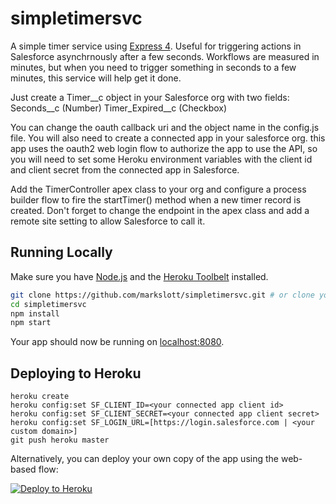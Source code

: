 # simpletimersvc

A simple timer service using [Express 4](http://expressjs.com/). Useful for triggering actions in Salesforce asynchrnously
after a few seconds. Workflows are measured in minutes, but when you need to trigger something in seconds to a few minutes,
this service will help get it done.

Just create a Timer__c object in your Salesforce org with two fields:
Seconds__c (Number)
Timer_Expired__c (Checkbox)

You can change the oauth callback uri and the object name in the config.js file.
You will also need to create a connected app in your salesforce org. this app uses the oauth2 web login flow to authorize the app to use the API, so you will need to set some Heroku environment variables with the client id and client secret from the connected app in Salesforce. 

Add the TimerController apex class to your org and configure a process builder flow to fire the startTimer() method when a
new timer record is created.  Don't forget to change the endpoint in the apex class and add a remote site setting to allow 
Salesforce to call it.

## Running Locally

Make sure you have [Node.js](http://nodejs.org/) and the [Heroku Toolbelt](https://toolbelt.heroku.com/) installed.

```sh
git clone https://github.com/markslott/simpletimersvc.git # or clone your own fork
cd simpletimersvc
npm install
npm start
```

Your app should now be running on [localhost:8080](http://localhost:8080/).

## Deploying to Heroku

```
heroku create
heroku config:set SF_CLIENT_ID=<your connected app client id>
heroku config:set SF_CLIENT_SECRET=<your connected app client secret>
heroku config:set SF_LOGIN_URL=[https://login.salesforce.com | <your custom domain>]
git push heroku master
```

Alternatively, you can deploy your own copy of the app using the web-based flow:

[![Deploy to Heroku](https://www.herokucdn.com/deploy/button.png)](https://heroku.com/deploy)

